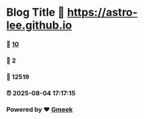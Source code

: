 # Blog Title :link: https://astro-lee.github.io 
### :page_facing_up: [10](https://astro-lee.github.io/tag.html) 
### :speech_balloon: 2 
### :hibiscus: 12519 
### :alarm_clock: 2025-08-04 17:17:15 
### Powered by :heart: [Gmeek](https://github.com/Meekdai/Gmeek)
